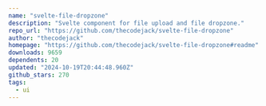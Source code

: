 ```yaml
---
name: "svelte-file-dropzone"
description: "Svelte component for file upload and file dropzone."
repo_url: "https://github.com/thecodejack/svelte-file-dropzone"
author: "thecodejack"
homepage: "https://github.com/thecodejack/svelte-file-dropzone#readme"
downloads: 9659
dependents: 20
updated: "2024-10-19T20:44:48.960Z"
github_stars: 270
tags: 
  - ui
---
```

